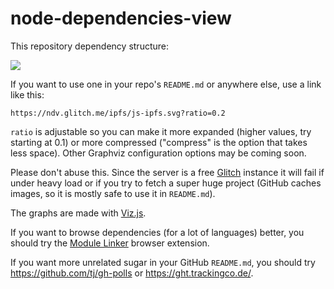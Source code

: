 # node-dependencies-view

This repository dependency structure:

![](https://ndv.glitch.me/fiatjaf/node-dependencies-view.svg?ratio=0.5)

If you want to use one in your repo's `README.md` or anywhere else, use a link like this:

```
https://ndv.glitch.me/ipfs/js-ipfs.svg?ratio=0.2
```

`ratio` is adjustable so you can make it more expanded (higher values, try starting at 0.1) or more compressed ("compress" is the option that takes less space). Other Graphviz configuration options may be coming soon.

Please don't abuse this. Since the server is a free [Glitch](https://glitch.com/edit/#!/ndv?path=server.js:33:24) instance it will fail if under heavy load or if you try to fetch a super huge project (GitHub caches images, so it is mostly safe to use it in `README.md`).

The graphs are made with [Viz.js](http://viz-js.com/).

If you want to browse dependencies (for a lot of languages) better, you should try the [Module Linker](https://fiatjaf.alhur.es/module-linker/) browser extension.

If you want more unrelated sugar in your GitHub `README.md`, you should try https://github.com/tj/gh-polls or https://ght.trackingco.de/.
